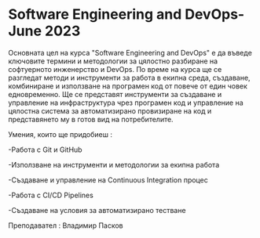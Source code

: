 # Software Engineering and DevOps-June 2023

Основната цел на курса "Software Engineering and DevOps" е да въведе ключовите термини и методологии за цялостно разбиране на софтуерното инженерство и DevOps. По време на курса ще се разгледат методи и инструменти за работа в екипна среда, създаване, комбиниране и използване на програмен код от повече от един човек едновременно. Ще се представят инструменти за създаване и управление на инфраструктура чрез програмен код и управление на цялостна система за автоматизирано провизиране на код и представянето му в готов вид на потребителите.

Умения, които ще придобиеш :

-Работа с Git и GitHub

-Използване на инструменти и методологии за екипна работа

-Създаване и управление на Continuous Integration процес

-Работа с CI/CD Pipelines

-Създаване на условия за автоматизирано тестване


Преподавател : Владимир Пасков

